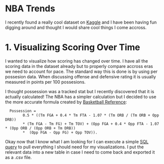 # NBA Trends


I recently found a really cool dataset on [Kaggle](https://www.kaggle.com/wyattowalsh/basketball) and I have been having fun digging around and thought I would share cool things I come accross.

# 1. Visualizing Scoring Over Time

I wanted to visualize how scoring has changed over time. I have all the scoring data in the dataset already but to properly compare accross eras we need to account for pace. The standard way this is done is by using per possesion data. When discussing offense and defensive rating it is usually measured in points per 100 possesions.

I thought possession was a tracked stat but I recently discovered that it is actually calculated! The NBA has a simpler calculation but I decided to use the more accurate formula created by [Basketball Reference](https://www.basketball-reference.com//about/glossary.html#poss):

      Possession = 
            0.5 * ((Tm FGA + 0.4 * Tm FTA - 1.07 * (Tm ORB / (Tm ORB + Opp DRB)) 
            * (Tm FGA - Tm FG) + Tm TOV) + (Opp FGA + 0.4 * Opp FTA - 1.07 * (Opp ORB / (Opp ORB + Tm DRB))
            *  (Opp FGA - Opp FG) + Opp TOV)).
      
Okay now that I know what I am looking for I can execute a simple [SQL query](https://github.com/zachary-allee/NBA-Visualizations/blob/main/possesions.sql) to pull everything I should need for my visualizations. I put the relevant data into a new table in case I need to come back and exported it as a .csv file.
